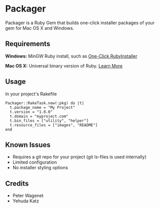 # Packager

Packager is a Ruby Gem that builds one-click installer packages
of your gem for Mac OS X and Windows.

## Requirements

**Windows:** MinGW Ruby install, such as [One-Click RubyInstaller](http://rubyinstaller.org/)

**Mac OS X:** Universal binary version of Ruby. [Learn More](https://github.com/wagenet/packager/wiki/Ruby-Universal-Binary-Installation)

## Usage

In your project's Rakefile

    Packager::RakeTask.new(:pkg) do |t|
      t.package_name = "My Project"
      t.version = "1.0.0"
      t.domain = "myproject.com"
      t.bin_files = ["utility", "helper"]
      t.resource_files = ["images", "README"]
    end

## Known Issues

* Requires a git repo for your project (git ls-files is used internally)
* Limited configuration
* No installer styling options

## Credits

* Peter Wagenet
* Yehuda Katz
